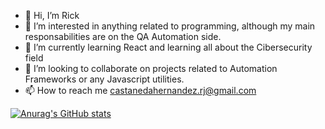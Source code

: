 - 👋 Hi, I’m Rick
- 👀 I’m interested in anything related to programming, although my main responsabilities are on the QA Automation side.
- 🌱 I’m currently learning React and learning all about the Cibersecurity field
- 💞️ I’m looking to collaborate on projects related to Automation Frameworks or any Javascript utilities.
- 📫 How to reach me castanedahernandez.rj@gmail.com

<!---
castanedadev-edu/castanedadev-edu is a ✨ special ✨ repository because its `README.md` (this file) appears on your GitHub profile.
You can click the Preview link to take a look at your changes.
--->

[![Anurag's GitHub stats](https://github-readme-stats.vercel.app/api?username=castanedadev-edu&theme=radical)](https://github.com/anuraghazra/github-readme-stats)
